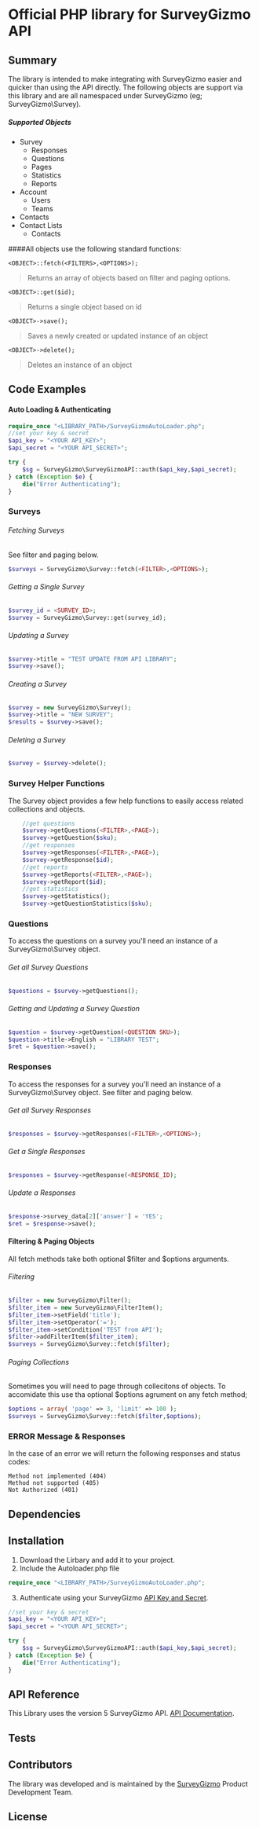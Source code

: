 # Official PHP library for SurveyGizmo API

## Summary
The library is intended to make integrating with SurveyGizmo easier and quicker than using the API directly.  The following objects are support via this library and are all namespaced under SurveyGizmo (eg; SurveyGizmo\Survey).

##### Supported Objects
- Survey
  - Responses
  - Questions
  - Pages 
  - Statistics
  - Reports
- Account
  - Users
  - Teams
- Contacts
- Contact Lists
	- Contacts


####All objects use the following standard functions:

```
<OBJECT>::fetch(<FILTERS>,<OPTIONS>);
```
> Returns an array of objects based on filter and paging options.

```
<OBJECT>::get($id);
```
> Returns a single object based on id

```
<OBJECT>->save();
```
> Saves a newly created or updated instance of an object

```
<OBJECT>->delete();
```
> Deletes an instance of an object


## Code Examples

#### Auto Loading & Authenticating
```php
require_once "<LIBRARY_PATH>/SurveyGizmoAutoLoader.php";
//set your key & secret
$api_key = "<YOUR API_KEY>";
$api_secret = "<YOUR API_SECRET>";

try {
	$sg = SurveyGizmo\SurveyGizmoAPI::auth($api_key,$api_secret);
} catch (Exception $e) {
	die("Error Authenticating");
}
```
### Surveys

###### Fetching Surveys
See filter and paging below.
```php
$surveys = SurveyGizmo\Survey::fetch(<FILTER>,<OPTIONS>);
```

###### Getting a Single Survey
```php
$survey_id = <SURVEY_ID>;
$survey = SurveyGizmo\Survey::get(survey_id);
```

###### Updating a Survey
```php
$survey->title = "TEST UPDATE FROM API LIBRARY";
$survey->save();
```

###### Creating a Survey
```php
$survey = new SurveyGizmo\Survey();
$survey->title = "NEW SURVEY";
$results = $survey->save();
```

###### Deleting a Survey
```php
$survey = $survey->delete();
```
### Survey Helper Functions
The Survey object provides a few help functions to easily access related collections and objects.

```php
	//get questions
	$survey->getQuestions(<FILTER>,<PAGE>);
	$survey->getQuestion($sku);
	//get responses
	$survey->getResponses(<FILTER>,<PAGE>);
	$survey->getResponse($id);
	//get reports
	$survey->getReports(<FILTER>,<PAGE>);
	$survey->getReport($id);
	//get statistics
	$survey->getStatistics();
	$survey->getQuestionStatistics($sku);
```

### Questions
To access the questions on a survey you'll need an instance of a SurveyGizmo\Survey object. 

###### Get all Survey Questions
```php
$questions = $survey->getQuestions();
```

###### Getting and Updating a Survey Question
```php
$question = $survey->getQuestion(<QUESTION SKU>);
$question->title->English = "LIBRARY TEST";
$ret = $question->save();
```

### Responses
To access the responses for a survey you'll need an instance of a SurveyGizmo\Survey object. See filter and paging below.

###### Get all Survey Responses
```php
$responses = $survey->getResponses(<FILTER>,<OPTIONS>);
```

###### Get a Single Responses
```php
$responses = $survey->getResponse(<RESPONSE_ID);
```

###### Update a Responses
```php
$response->survey_data[2]['answer'] = 'YES';
$ret = $response->save();
```


#### Filtering & Paging Objects
All fetch methods take both optional $filter and $options arguments. 

###### Filtering
```php
$filter = new SurveyGizmo\Filter();
$filter_item = new SurveyGizmo\FilterItem();
$filter_item->setField('title');
$filter_item->setOperator('=');
$filter_item->setCondition('TEST from API');
$filter->addFilterItem($filter_item);
$surveys = SurveyGizmo\Survey::fetch($filter);
```

###### Paging Collections
Sometimes you will need to page through collecitons of objects.  To accomidate this use tha optional $options agrument on any fetch method;
```php
$options = array( 'page' => 3, 'limit' => 100 );
$surveys = SurveyGizmo\Survey::fetch($filter,$options);
```

### ERROR Message & Responses
In the case of an error we will return the following responses and status codes:
```
Method not implemented (404)
Method not supported (405)
Not Authorized (401)
```

## Dependencies


## Installation
1. Download the Lirbary and add it to your project.
2. Include the Autoloader.php file
```php
require_once "<LIBRARY_PATH>/SurveyGizmoAutoLoader.php";
```
3. Authenticate using your SurveyGizmo [API Key and Secret](https://apihelp.surveygizmo.com/help/article/link/authentication).
```php
//set your key & secret
$api_key = "<YOUR API_KEY>";
$api_secret = "<YOUR API_SECRET>";

try {
	$sg = SurveyGizmo\SurveyGizmoAPI::auth($api_key,$api_secret);
} catch (Exception $e) {
	die("Error Authenticating");
}
```

## API Reference
This Library uses the version 5 SurveyGizmo API.  [API Documentation](https://apihelp.surveygizmo.com).


## Tests


## Contributors
The library was developed and is maintained by the [SurveyGizmo](http://www.surveygizmo.com) Product Development Team.

## License
